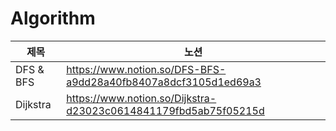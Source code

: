 # Algorithm

|제목|노션|
|---|---|
|DFS & BFS|https://www.notion.so/DFS-BFS-a9dd28a40fb8407a8dcf3105d1ed69a3|
|Dijkstra|https://www.notion.so/Dijkstra-d23023c0614841179fbd5ab75f05215d|
